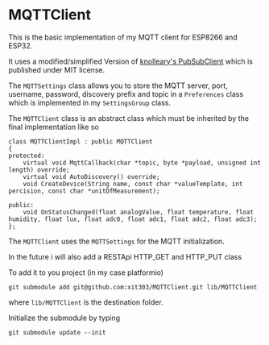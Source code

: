 # MQTTClient

This is the basic implementation of my MQTT client for ESP8266 and ESP32.

It uses a modified/simplified Version of [knolleary's PubSubClient](https://github.com/knolleary/pubsubclient) which is published under MIT license.

The `MQTTSettings` class allows you to store the MQTT server, port, username, password, discovery prefix and topic in a `Preferences` class which is implemented in my `SettingsGroup` class.


The `MQTTClient` class is an abstract class which must be inherited by the final implementation like so

```
class MQTTClientImpl : public MQTTClient
{
protected:
    virtual void MqttCallback(char *topic, byte *payload, unsigned int length) override;
    virtual void AutoDiscovery() override;
    void CreateDevice(String name, const char *valueTemplate, int percision, const char *unitOfMeasurement);

public:
    void OnStatusChanged(float analogValue, float temperature, float humidity, float lux, float adc0, float adc1, float adc2, float adc3);
};
```

The `MQTTClient` uses the `MQTTSettings` for the MQTT initialization.

In the future i will also add a RESTApi HTTP_GET and HTTP_PUT class

To add it to you project (in my case platformio)

```
git submodule add git@github.com:xit303/MQTTClient.git lib/MQTTClient
```

where `lib/MQTTClient` is the destination folder.

Initialize the submodule by typing

```
git submodule update --init
```

